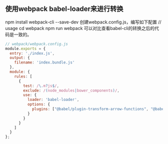 
## 使用webpack babel-loader来进行转换
npm install webpack-cli --save-dev
创建webpack.config.js，编写如下配置
// usage
cd webpack
npm run webpack
可以对比查看babel-cli的转换之后的代码是一致的。
```javaScript
// webpack/webpack.config.js
module.exports = {
  entry: './index.js',
  output: {
    filename: 'index.bundle.js'
  },
  module: {
    rules: [
      {
        test: /\.m?js$/,
        exclude: /(node_modules|bower_components)/,
        use: {
          loader: 'babel-loader',
          options: {
            plugins: ["@babel/plugin-transform-arrow-functions", "@babel/plugin-transform-parameters"]
          }
        }
      }
    ]
  }
};
```
